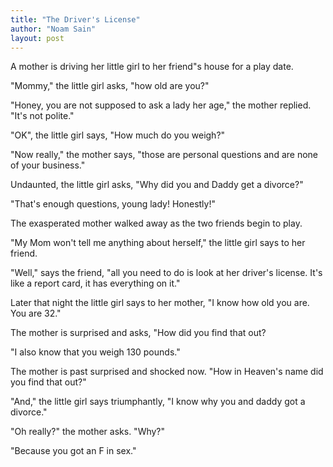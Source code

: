 ```yaml
---
title: "The Driver's License"
author: "Noam Sain"
layout: post
---
```


A mother is driving her little girl to her friend"s house for a play date.  
  
"Mommy," the little girl asks, "how old are you?"

"Honey, you are not supposed to ask a lady her age," the mother replied. "It's not polite."

"OK", the little girl says, "How much do you weigh?"

"Now really," the mother says, "those are personal questions and are none of your business."

Undaunted, the little girl asks, "Why did you and Daddy get a divorce?"

"That's enough questions, young lady! Honestly!"

The exasperated mother walked away as the two friends begin to play.

"My Mom won't tell me anything about herself," the little girl says to her friend.

"Well," says the friend, "all you need to do is look at her driver's license. It's like a report card, it has everything on it."

Later that night the little girl says to her mother, "I know how old you are. You are 32."

The mother is surprised and asks, "How did you find that out?

"I also know that you weigh 130 pounds."

The mother is past surprised and shocked now. "How in Heaven's name did you find that out?"

"And," the little girl says triumphantly, "I know why you and daddy got a divorce."

"Oh really?" the mother asks. "Why?"

"Because you got an F in sex."